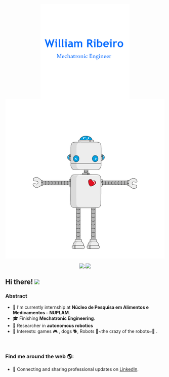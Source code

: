 <p align="center">
  <a href="#">
    <img align="center" width="280" src="signature.png" />
  </a>
  <a href="#">
    <img align="center" width="510" src="robot.gif" />
  </a>
</p>

<p align="center">
  <a href="https://github.com/anuraghazra/github-readme-stats">
    <img
      align="center"
      src="https://github-readme-stats.vercel.app/api/top-langs/?username=willcribeiroz&layout=compact"
    />
  </a>
  <a href="https://github.com/anuraghazra/github-readme-stats">
    <img
      align="center"
      height="165"
      src="https://github-readme-stats.vercel.app/api?username=willcribeiro&count_private=true&show_icons=true&custom_title=Github%20Status&hide=issues"
    />
  </a>
</p>

## Hi there! <img src="https://raw.githubusercontent.com/iampavangandhi/iampavangandhi/master/gifs/Hi.gif" width="30px"></h2>

### Abstract

- 💼 I'm currently internship  at **Núcleo de Pesquisa em Alimentos e Medicamentos – NUPLAM**.
- 🎓 Finishing **Mechatronic Engineering**. 
- 🔬 Researcher in **autonomous robotics**
- 💙 Interests: games 🎮 , dogs 🐕,  Robots 🤖~the crazy of the robots~🤖 .


<br/>


### Find me around the web 🌎:

- 💼 Connecting and sharing professional updates on <a href="https://www.linkedin.com/in/willcr/">LinkedIn</a>.
